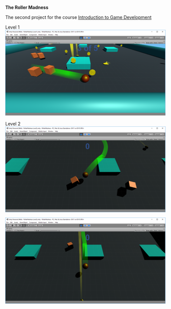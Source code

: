**The Roller Madness**

The second project for the course [Introduction to Game Development](https://www.coursera.org/learn/game-development)

Level 1
![](https://github.com/Lrakulka/RollerMadness/blob/master/info/level1.png)

Level 2
![](https://github.com/Lrakulka/RollerMadness/blob/master/info/level2_1.png)

![](https://github.com/Lrakulka/RollerMadness/blob/master/info/level2_2.png)
